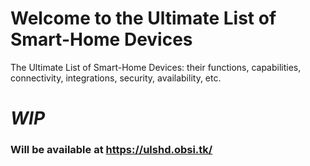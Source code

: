 # Welcome to the Ultimate List of Smart-Home Devices
The Ultimate List of Smart-Home Devices: their functions, capabilities, connectivity, integrations, security, availability, etc. 

# _WIP_

### Will be available at https://ulshd.obsi.tk/
